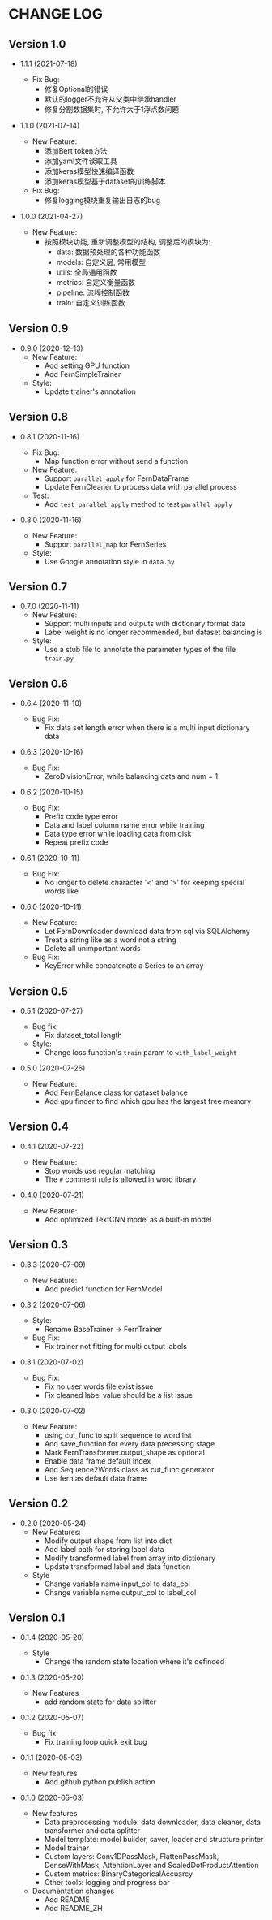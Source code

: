 # CHANGE LOG

## Version 1.0

- 1.1.1 (2021-07-18)
    - Fix Bug:
        - 修复Optional的错误
        - 默认的logger不允许从父类中继承handler
        - 修复分割数据集时, 不允许大于1浮点数问题

- 1.1.0 (2021-07-14)
    - New Feature:
        - 添加Bert token方法
        - 添加yaml文件读取工具
        - 添加keras模型快速编译函数
        - 添加keras模型基于dataset的训练脚本
    - Fix Bug:
        - 修复logging模块重复输出日志的bug

- 1.0.0 (2021-04-27)
    - New Feature:
        - 按照模块功能, 重新调整模型的结构, 调整后的模块为: 
            - data: 数据预处理的各种功能函数
            - models: 自定义层, 常用模型
            - utils: 全局通用函数
            - metrics: 自定义衡量函数
            - pipeline: 流程控制函数
            - train: 自定义训练函数

## Version 0.9

- 0.9.0 (2020-12-13)
    - New Feature:
        - Add setting GPU function
        - Add FernSimpleTrainer
    - Style:
        - Update trainer's annotation

## Version 0.8

- 0.8.1 (2020-11-16)
    - Fix Bug:
        - Map function error without send a function
    - New Feature:
        - Support `parallel_apply` for FernDataFrame
        - Update FernCleaner to process data with parallel process
    - Test:
        - Add `test_parallel_apply` method to test `parallel_apply`

- 0.8.0 (2020-11-16)
    - New Feature:
        - Support `parallel_map` for FernSeries
    - Style:
        - Use Google annotation style in `data.py`

## Version 0.7

- 0.7.0 (2020-11-11)
    - New Feature:
        - Support multi inputs and outputs with dictionary format data
        - Label weight is no longer recommended, but dataset balancing is
    - Style:
        - Use a stub file to annotate the parameter types of the file `train.py`

## Version 0.6

- 0.6.4 (2020-11-10)
    - Bug Fix:
        - Fix data set length error when there is a multi input dictionary data

- 0.6.3 (2020-10-16)
    - Bug Fix:
        - ZeroDivisionError, while balancing data and num = 1

- 0.6.2 (2020-10-15)
    - Bug Fix:
        - Prefix code type error
        - Data and label column name error while training
        - Data type error while loading data from disk
        - Repeat prefix code

- 0.6.1 (2020-10-11)
    - Bug Fix:
        - No longer to delete character '<' and '>' for keeping special words like <SEP>

- 0.6.0 (2020-10-11)
    - New Feature:
        - Let FernDownloader download data from sql via SQLAlchemy
        - Treat a string like <ST> as a word not a string
        - Delete all unimportant words
    - Bug Fix:
        - KeyError while concatenate a Series to an array

## Version 0.5

- 0.5.1 (2020-07-27)
    - Bug fix:
        - Fix dataset_total length
    - Style:
        - Change loss function's `train` param to `with_label_weight`

- 0.5.0 (2020-07-26)
    - New Feature:
        - Add FernBalance class for dataset balance
        - Add gpu finder to find which gpu has the largest free memory
  
## Version 0.4

- 0.4.1 (2020-07-22)
    - New Feature:
        - Stop words use regular matching
        - The `#` comment rule is allowed in word library
    
- 0.4.0 (2020-07-21)
    - New Feature:
        - Add optimized TextCNN model as a built-in model

## Version 0.3

- 0.3.3 (2020-07-09)
    - New Feature:
        - Add predict function for FernModel
    
- 0.3.2 (2020-07-06)
    - Style:
        - Rename BaseTrainer -> FernTrainer
    - Bug Fix:
        - Fix trainer not fitting for multi output labels
 
- 0.3.1 (2020-07-02)
    - Bug Fix:
        - Fix no user words file exist issue
        - Fix cleaned label value should be a list issue
  
- 0.3.0 (2020-07-02)
    - New Feature:
        - using cut_func to split sequence to word list
        - Add save_function for every data precessing stage
        - Mark FernTransformer.output_shape as optional
        - Enable data frame default index
        - Add Sequence2Words class as cut_func generator
        - Use fern as default data frame 

## Version 0.2

- 0.2.0 (2020-05-24)
    - New Features:
        - Modify output shape from list into dict
        - Add label path for storing label data
        - Modify transformed label from array into dictionary
        - Update transformed label and data function
    - Style
        - Change variable name input_col to data_col
        - Change variable name output_col to label_col

## Version 0.1

- 0.1.4 (2020-05-20)
    - Style
        - Change the random state location where it's definded

- 0.1.3 (2020-05-20)
    - New Features
        - add random state for data splitter

- 0.1.2 (2020-05-07)
    - Bug fix
        - Fix training loop quick exit bug

- 0.1.1 (2020-05-03)
    - New features
        - Add github python publish action

- 0.1.0 (2020-05-03)
    - New features
        - Data preprocessing module: data downloader, data cleaner, data transformer and data splitter
        - Model template: model builder, saver, loader and structure printer
        - Model trainer
        - Custom layers: Conv1DPassMask, FlattenPassMask, DenseWithMask, AttentionLayer and ScaledDotProductAttention
        - Custom metrics: BinaryCategoricalAccuarcy
        - Other tools: logging and progress bar
    - Documentation changes
        - Add README 
        - Add README_ZH
